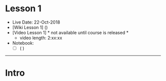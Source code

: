 # Lesson 1

- Live Date:  22-Oct-2018
- [Wiki Lesson 1] ()
- [Video Lesson 1] * not available until course is released * 
  - video length:  2:xx:xx
- Notebook:  
  - [ ] ( )
  
--- 

# Intro
